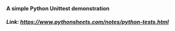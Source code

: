 #### A simple Python Unittest demonstration
##### Link: https://www.pythonsheets.com/notes/python-tests.html
